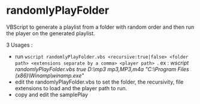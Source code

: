 # randomlyPlayFolder
VBScript to generate a playlist from a folder with random order and then run the player on the generated playlist.

3 Usages : 
- run `wscript randomlyPlayFolder.vbs <recursive:true|false> <folder path> <extensions separate by a comma> <player path> `.
	ex : *wscript randomlyPlayFolder.vbs true D:\mp3 mp3,MP3,m4a "C:\Program Files (x86)\Winamp\winamp.exe"*
- edit the randomlyPlayFolder.vbs to set the folder, the recursivity, file extensions to load and the player path to run.
- copy and edit the samplePlay
